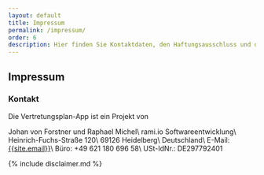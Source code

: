 ```yaml
---
layout: default
title: Impressum
permalink: /impressum/
order: 6
description: Hier finden Sie Kontaktdaten, den Haftungsausschluss und die Datenschutzerklärung.
---
```


Impressum
---------

### Kontakt

Die Vertretungsplan-App ist ein Projekt von

Johan von Forstner und Raphael Michel\\
rami.io Softwareentwicklung\\
Heinrich-Fuchs-Straße 120\\
69126 Heidelberg\\
Deutschland\\
E-Mail: [{{site.email}}](mailto:{{site.email}})\\
Büro: +49 621 180 696 58\\
USt-IdNr.: DE297792401

{% include disclaimer.md %}